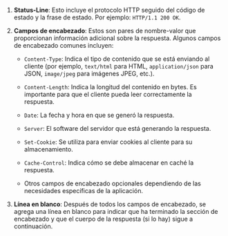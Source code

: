 
1. **Status-Line**: Esto incluye el protocolo HTTP seguido del código de estado y la frase de estado. Por ejemplo: `HTTP/1.1 200 OK`.

2. **Campos de encabezado**: Estos son pares de nombre-valor que proporcionan información adicional sobre la respuesta. Algunos campos de encabezado comunes incluyen:

   - `Content-Type`: Indica el tipo de contenido que se está enviando al cliente (por ejemplo, `text/html` para HTML, `application/json` para JSON, `image/jpeg` para imágenes JPEG, etc.).
   
   - `Content-Length`: Indica la longitud del contenido en bytes. Es importante para que el cliente pueda leer correctamente la respuesta.
   
   - `Date`: La fecha y hora en que se generó la respuesta.
   
   - `Server`: El software del servidor que está generando la respuesta.
   
   - `Set-Cookie`: Se utiliza para enviar cookies al cliente para su almacenamiento.
   
   - `Cache-Control`: Indica cómo se debe almacenar en caché la respuesta.
   
   - Otros campos de encabezado opcionales dependiendo de las necesidades específicas de la aplicación.

3. **Línea en blanco**: Después de todos los campos de encabezado, se agrega una línea en blanco para indicar que ha terminado la sección de encabezado y que el cuerpo de la respuesta (si lo hay) sigue a continuación.
